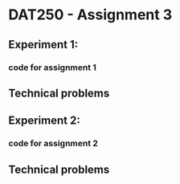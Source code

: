 
# DAT250 - Assignment 3

## Experiment 1:

### code for assignment 1


## Technical problems


## Experiment 2:

### code for assignment 2

## Technical problems
